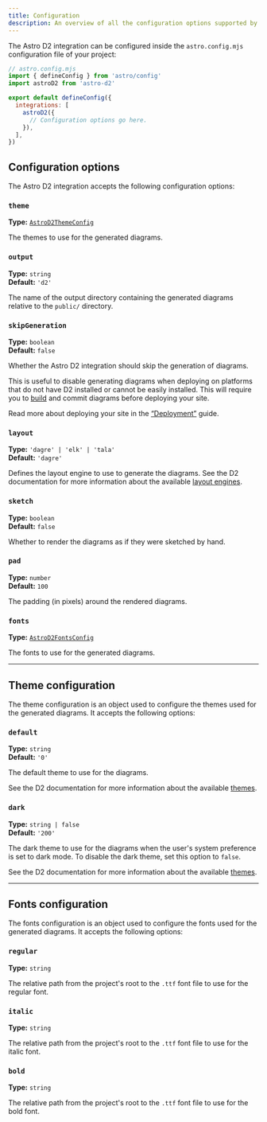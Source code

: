 ```yaml
---
title: Configuration
description: An overview of all the configuration options supported by the Astro D2 integration.
---
```


The Astro D2 integration can be configured inside the `astro.config.mjs` configuration file of your project:

```js {8}
// astro.config.mjs
import { defineConfig } from 'astro/config'
import astroD2 from 'astro-d2'

export default defineConfig({
  integrations: [
    astroD2({
      // Configuration options go here.
    }),
  ],
})
```

## Configuration options

The Astro D2 integration accepts the following configuration options:

### `theme`

**Type:** [`AstroD2ThemeConfig`](#theme-configuration)

The themes to use for the generated diagrams.

### `output`

**Type:** `string`  
**Default:** `'d2'`

The name of the output directory containing the generated diagrams relative to the `public/` directory.

### `skipGeneration`

**Type:** `boolean`  
**Default:** `false`

Whether the Astro D2 integration should skip the generation of diagrams.

This is useful to disable generating diagrams when deploying on platforms that do not have D2 installed or cannot be easily installed.
This will require you to [build](https://docs.astro.build/en/reference/cli-reference/#astro-build) and commit diagrams before deploying your site.

Read more about deploying your site in the [“Deployment”](/guides/how-astro-d2-works/#deployment) guide.

### `layout`

**Type:** `'dagre' | 'elk' | 'tala'`  
**Default:** `'dagre'`

Defines the layout engine to use to generate the diagrams.
See the D2 documentation for more information about the available [layout engines](https://d2lang.com/tour/layouts#layout-engines).

### `sketch`

**Type:** `boolean`  
**Default:** `false`

Whether to render the diagrams as if they were sketched by hand.

### `pad`

**Type:** `number`  
**Default:** `100`

The padding (in pixels) around the rendered diagrams.

### `fonts`

**Type:** [`AstroD2FontsConfig`](#fonts-configuration)

The fonts to use for the generated diagrams.

---

## Theme configuration

The theme configuration is an object used to configure the themes used for the generated diagrams.
It accepts the following options:

### `default`

**Type:** `string`  
**Default:** `'0'`

The default theme to use for the diagrams.

See the D2 documentation for more information about the available [themes](https://d2lang.com/tour/themes).

### `dark`

**Type:** `string | false`  
**Default:** `'200'`

The dark theme to use for the diagrams when the user's system preference is set to dark mode.
To disable the dark theme, set this option to `false`.

See the D2 documentation for more information about the available [themes](https://d2lang.com/tour/themes).

---

## Fonts configuration

The fonts configuration is an object used to configure the fonts used for the generated diagrams.
It accepts the following options:

### `regular`

**Type:** `string`

The relative path from the project's root to the `.ttf` font file to use for the regular font.

### `italic`

**Type:** `string`

The relative path from the project's root to the `.ttf` font file to use for the italic font.

### `bold`

**Type:** `string`

The relative path from the project's root to the `.ttf` font file to use for the bold font.
